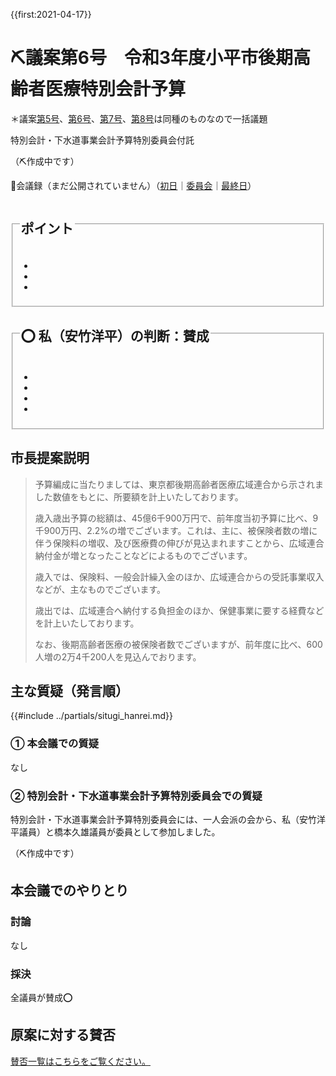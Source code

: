 {{first:2021-04-17}}

# ⛏️議案第6号　令和3年度小平市後期高齢者医療特別会計予算

＊議案[第5号](./gian-5.md)、[第6号](gian-6.md)、[第7号](gian-7.md)、[第8号](gian-8.md)は同種のものなので一括議題

<i class="fa fa-gavel" aria-hidden="true"></i> 特別会計・下水道事業会計予算特別委員会付託

（⛏️作成中です）

<p class="read-kaigiroku">📄会議録（まだ公開されていません）（<a href="https://ssp.kaigiroku.net/tenant/kodaira/SpTop.html">初日</a>｜<a href="https://ssp.kaigiroku.net/tenant/kodaira/SpTop.html">委員会</a>｜<a href="https://ssp.kaigiroku.net/tenant/kodaira/SpTop.html">最終日</a>）</p>

<fieldset class="point">
  <legend>
    <h2> ポイント </h2>
  </legend>
  <ul>
    <li class="chk"></li>
    <li class="chk"></li>
    <li class="chk"></li>
  </ul>
</fieldset>

<fieldset class="sanpi">
  <legend>
    <h2>⭕️ 私（安竹洋平）の判断：賛成 </h2>
  </legend>
  <ul>
    <li></li>
    <li class="ng"></li>
    <li class="ng"></li>
    <li class="ng"></li>
  </ul>
</fieldset>

## 市長提案説明

> 予算編成に当たりましては、東京都後期高齢者医療広域連合から示されました数値をもとに、所要額を計上いたしております。
>
> 歳入歳出予算の総額は、45億6千900万円で、前年度当初予算に比べ、9千900万円、2.2%の増でございます。これは、主に、被保険者数の増に伴う保険料の増収、及び医療費の伸びが見込まれますことから、広域連合納付金が増となったことなどによるものでございます。
>
> 歳入では、保険料、一般会計繰入金のほか、広域連合からの受託事業収入などが、主なものでございます。
>
> 歳出では、広域連合へ納付する負担金のほか、保健事業に要する経費などを計上いたしております。
>
> なお、後期高齢者医療の被保険者数でございますが、前年度に比べ、600人増の2万4千200人を見込んでおります。

## 主な質疑（発言順）
{{#include ../partials/situgi_hanrei.md}}

### ① 本会議での質疑
なし

### ② 特別会計・下水道事業会計予算特別委員会での質疑
特別会計・下水道事業会計予算特別委員会には、一人会派の会から、私（安竹洋平議員）と橋本久雄議員が委員として参加しました。

（⛏️作成中です）

## 本会議でのやりとり

### 討論
なし

### 採決
全議員が賛成⭕️

## 原案に対する賛否
[賛否一覧はこちらをご覧ください。](../kekka-ichiran.md#賛否)

